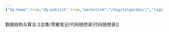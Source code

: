 ```yaml
---
{"dg-home":true,"dg-publish":true,"permalink":"/digitalgarden//","tags":"gardenEntry","dgHomeLink":true,"dgPassFrontmatter":true}
---
```



数据结构与算法
	[[总集/零散笔记/代码随想录|代码随想录]]



